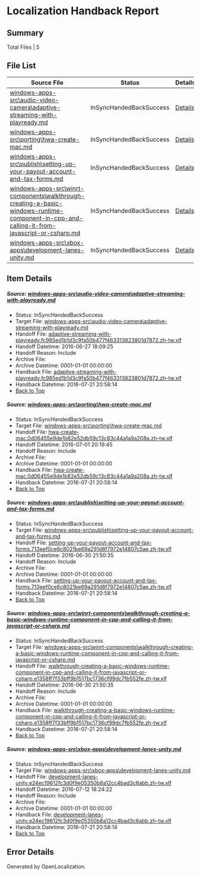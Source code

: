 # <a name='report-top'></a> Localization Handback Report

## Summary
 Total Files | 5

## File List
 Source File | Status | Details 
 ----------- | ------ | ------- 
 [windows-apps-src\audio-video-camera\adaptive-streaming-with-playready.md](https://github.com/Microsoft/windows-apps/blob/176f8989aea5402106e3c14144948cec87a5dc27/windows-apps-src/audio-video-camera/adaptive-streaming-with-playready.md) | InSyncHandedBackSuccess | [Details](#d76f50e97f16699f34f138fcd25af8a90696085a152)
 [windows-apps-src\porting\hwa-create-mac.md](https://github.com/Microsoft/windows-apps/blob/0458dcd2aab862ccdecf1ebbc51e883405a929a6/windows-apps-src/porting/hwa-create-mac.md) | InSyncHandedBackSuccess | [Details](#775963ae3d12023488c79ded1cc83d464e84169c3526)
 [windows-apps-src\publish\setting-up-your-payout-account-and-tax-forms.md](https://github.com/Microsoft/windows-apps/blob/f17132514a42c50d6bfe716f6be706748c287043/windows-apps-src/publish/setting-up-your-payout-account-and-tax-forms.md) | InSyncHandedBackSuccess | [Details](#45cb4e8b65f1aeb75c049a88c143a23350d47b643705)
 [windows-apps-src\winrt-components\walkthrough-creating-a-basic-windows-runtime-component-in-cpp-and-calling-it-from-javascript-or-csharp.md](https://github.com/Microsoft/windows-apps/blob/4c32b134c704fa0e4534bc4ba8d045e671c89442/windows-apps-src/winrt-components/walkthrough-creating-a-basic-windows-runtime-component-in-cpp-and-calling-it-from-javascript-or-csharp.md) | InSyncHandedBackSuccess | [Details](#860333e3239198cd54eea061195e2a51d786821b5336)
 [windows-apps-src\xbox-apps\development-lanes-unity.md](https://github.com/Microsoft/windows-apps/blob/3de603aec1dd4d4e716acbbb3daa52a306dfa403/windows-apps-src/xbox-apps/development-lanes-unity.md) | InSyncHandedBackSuccess | [Details](#14dd501faa4e642216ca02ab517da517deb9c81f5375)

## Item Details
##### <a name='d76f50e97f16699f34f138fcd25af8a90696085a152'></a> Source: [windows-apps-src\audio-video-camera\adaptive-streaming-with-playready.md](https://github.com/Microsoft/windows-apps/blob/176f8989aea5402106e3c14144948cec87a5dc27/windows-apps-src/audio-video-camera/adaptive-streaming-with-playready.md)
* Status: InSyncHandedBackSuccess
* Target File: [windows-apps-src\audio-video-camera\adaptive-streaming-with-playready.md](https://github.com/Microsoft/windows-apps.zh-tw/blob/260aba60a96962730a233f70140a354592e0041f/windows-apps-src/audio-video-camera/adaptive-streaming-with-playready.md)
* Handoff File: [adaptive-streaming-with-playready.fc985ed1b1d3c9fa50b477f463313823801d7872.zh-tw.xlf](https://github.com/Microsoft/WDG.handoff/blob/a0b82f36afc8572596b1a2a007c0a662f70e4ba7/ol-handoff/Microsoft/windows-apps.zh-tw/master/adaptive-streaming-with-playready.fc985ed1b1d3c9fa50b477f463313823801d7872.zh-tw.xlf)
* Handoff Datetime: 2016-06-27 18:09:25
* Handoff Reason: Include
* Archive File: 
* Archive Datetime: 0001-01-01 00:00:00
* Handback File: [adaptive-streaming-with-playready.fc985ed1b1d3c9fa50b477f463313823801d7872.zh-tw.xlf](https://github.com/Microsoft/WDG.handback/blob/78ea240289e9b1be32edbf0f59a6691e482055fa/ol-handback/Microsoft/windows-apps.zh-tw/master/adaptive-streaming-with-playready.fc985ed1b1d3c9fa50b477f463313823801d7872.zh-tw.xlf)
* Handback Datetime: 2016-07-21 20:58:14
* [Back to Top](#report-top)

##### <a name='775963ae3d12023488c79ded1cc83d464e84169c3526'></a> Source: [windows-apps-src\porting\hwa-create-mac.md](https://github.com/Microsoft/windows-apps/blob/0458dcd2aab862ccdecf1ebbc51e883405a929a6/windows-apps-src/porting/hwa-create-mac.md)
* Status: InSyncHandedBackSuccess
* Target File: [windows-apps-src\porting\hwa-create-mac.md](https://github.com/Microsoft/windows-apps.zh-tw/blob/260aba60a96962730a233f70140a354592e0041f/windows-apps-src/porting/hwa-create-mac.md)
* Handoff File: [hwa-create-mac.0d06455e9de1b82e52db59c13c83c44a1a9a208a.zh-tw.xlf](https://github.com/Microsoft/WDG.handoff/blob/c3fc1ddc6d61663d6eb9a009d9e7d186a4a2ed2e/ol-handoff/Microsoft/windows-apps.zh-tw/master/hwa-create-mac.0d06455e9de1b82e52db59c13c83c44a1a9a208a.zh-tw.xlf)
* Handoff Datetime: 2016-07-01 20:19:45
* Handoff Reason: Include
* Archive File: 
* Archive Datetime: 0001-01-01 00:00:00
* Handback File: [hwa-create-mac.0d06455e9de1b82e52db59c13c83c44a1a9a208a.zh-tw.xlf](https://github.com/Microsoft/WDG.handback/blob/78ea240289e9b1be32edbf0f59a6691e482055fa/ol-handback/Microsoft/windows-apps.zh-tw/master/hwa-create-mac.0d06455e9de1b82e52db59c13c83c44a1a9a208a.zh-tw.xlf)
* Handback Datetime: 2016-07-21 20:58:14
* [Back to Top](#report-top)

##### <a name='45cb4e8b65f1aeb75c049a88c143a23350d47b643705'></a> Source: [windows-apps-src\publish\setting-up-your-payout-account-and-tax-forms.md](https://github.com/Microsoft/windows-apps/blob/f17132514a42c50d6bfe716f6be706748c287043/windows-apps-src/publish/setting-up-your-payout-account-and-tax-forms.md)
* Status: InSyncHandedBackSuccess
* Target File: [windows-apps-src\publish\setting-up-your-payout-account-and-tax-forms.md](https://github.com/Microsoft/windows-apps.zh-tw/blob/260aba60a96962730a233f70140a354592e0041f/windows-apps-src/publish/setting-up-your-payout-account-and-tax-forms.md)
* Handoff File: [setting-up-your-payout-account-and-tax-forms.713eef0ce6c8021be69a291d8f7972e14807c5ae.zh-tw.xlf](https://github.com/Microsoft/WDG.handoff/blob/1216cfb13f59944604839a5626c4bb2444b05a29/ol-handoff/Microsoft/windows-apps.zh-tw/master/setting-up-your-payout-account-and-tax-forms.713eef0ce6c8021be69a291d8f7972e14807c5ae.zh-tw.xlf)
* Handoff Datetime: 2016-06-30 21:50:35
* Handoff Reason: Include
* Archive File: 
* Archive Datetime: 0001-01-01 00:00:00
* Handback File: [setting-up-your-payout-account-and-tax-forms.713eef0ce6c8021be69a291d8f7972e14807c5ae.zh-tw.xlf](https://github.com/Microsoft/WDG.handback/blob/78ea240289e9b1be32edbf0f59a6691e482055fa/ol-handback/Microsoft/windows-apps.zh-tw/master/setting-up-your-payout-account-and-tax-forms.713eef0ce6c8021be69a291d8f7972e14807c5ae.zh-tw.xlf)
* Handback Datetime: 2016-07-21 20:58:14
* [Back to Top](#report-top)

##### <a name='860333e3239198cd54eea061195e2a51d786821b5336'></a> Source: [windows-apps-src\winrt-components\walkthrough-creating-a-basic-windows-runtime-component-in-cpp-and-calling-it-from-javascript-or-csharp.md](https://github.com/Microsoft/windows-apps/blob/4c32b134c704fa0e4534bc4ba8d045e671c89442/windows-apps-src/winrt-components/walkthrough-creating-a-basic-windows-runtime-component-in-cpp-and-calling-it-from-javascript-or-csharp.md)
* Status: InSyncHandedBackSuccess
* Target File: [windows-apps-src\winrt-components\walkthrough-creating-a-basic-windows-runtime-component-in-cpp-and-calling-it-from-javascript-or-csharp.md](https://github.com/Microsoft/windows-apps.zh-tw/blob/260aba60a96962730a233f70140a354592e0041f/windows-apps-src/winrt-components/walkthrough-creating-a-basic-windows-runtime-component-in-cpp-and-calling-it-from-javascript-or-csharp.md)
* Handoff File: [walkthrough-creating-a-basic-windows-runtime-component-in-cpp-and-calling-it-from-javascript-or-csharp.e1358ff7f33bff9b1517bc1736cf99dc7fb552fe.zh-tw.xlf](https://github.com/Microsoft/WDG.handoff/blob/1216cfb13f59944604839a5626c4bb2444b05a29/ol-handoff/Microsoft/windows-apps.zh-tw/master/walkthrough-creating-a-basic-windows-runtime-component-in-cpp-and-calling-it-from-javascript-or-csharp.e1358ff7f33bff9b1517bc1736cf99dc7fb552fe.zh-tw.xlf)
* Handoff Datetime: 2016-06-30 21:50:35
* Handoff Reason: Include
* Archive File: 
* Archive Datetime: 0001-01-01 00:00:00
* Handback File: [walkthrough-creating-a-basic-windows-runtime-component-in-cpp-and-calling-it-from-javascript-or-csharp.e1358ff7f33bff9b1517bc1736cf99dc7fb552fe.zh-tw.xlf](https://github.com/Microsoft/WDG.handback/blob/78ea240289e9b1be32edbf0f59a6691e482055fa/ol-handback/Microsoft/windows-apps.zh-tw/master/walkthrough-creating-a-basic-windows-runtime-component-in-cpp-and-calling-it-from-javascript-or-csharp.e1358ff7f33bff9b1517bc1736cf99dc7fb552fe.zh-tw.xlf)
* Handback Datetime: 2016-07-21 20:58:14
* [Back to Top](#report-top)

##### <a name='14dd501faa4e642216ca02ab517da517deb9c81f5375'></a> Source: [windows-apps-src\xbox-apps\development-lanes-unity.md](https://github.com/Microsoft/windows-apps/blob/3de603aec1dd4d4e716acbbb3daa52a306dfa403/windows-apps-src/xbox-apps/development-lanes-unity.md)
* Status: InSyncHandedBackSuccess
* Target File: [windows-apps-src\xbox-apps\development-lanes-unity.md](https://github.com/Microsoft/windows-apps.zh-tw/blob/260aba60a96962730a233f70140a354592e0041f/windows-apps-src/xbox-apps/development-lanes-unity.md)
* Handoff File: [development-lanes-unity.e24ec19612fc3d0f9e05350b8a12cc4bad3c6abb.zh-tw.xlf](https://github.com/Microsoft/WDG.handoff/blob/9c918eaa58b42a7f61e2b51f5d5bff7352593d4d/ol-handoff/Microsoft/windows-apps.zh-tw/master/development-lanes-unity.e24ec19612fc3d0f9e05350b8a12cc4bad3c6abb.zh-tw.xlf)
* Handoff Datetime: 2016-07-12 18:24:22
* Handoff Reason: Include
* Archive File: 
* Archive Datetime: 0001-01-01 00:00:00
* Handback File: [development-lanes-unity.e24ec19612fc3d0f9e05350b8a12cc4bad3c6abb.zh-tw.xlf](https://github.com/Microsoft/WDG.handback/blob/78ea240289e9b1be32edbf0f59a6691e482055fa/ol-handback/Microsoft/windows-apps.zh-tw/master/development-lanes-unity.e24ec19612fc3d0f9e05350b8a12cc4bad3c6abb.zh-tw.xlf)
* Handback Datetime: 2016-07-21 20:58:14
* [Back to Top](#report-top)


## Error Details

Generated by OpenLocalization.
